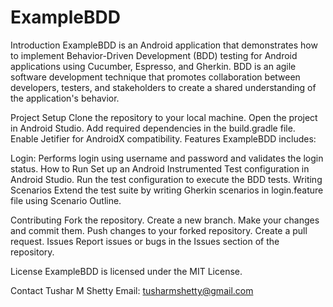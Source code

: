 # ExampleBDD
Introduction
ExampleBDD is an Android application that demonstrates how to implement Behavior-Driven Development (BDD) testing for Android applications using Cucumber, Espresso, and Gherkin. BDD is an agile software development technique that promotes collaboration between developers, testers, and stakeholders to create a shared understanding of the application's behavior.

Project Setup
Clone the repository to your local machine.
Open the project in Android Studio.
Add required dependencies in the build.gradle file.
Enable Jetifier for AndroidX compatibility.
Features
ExampleBDD includes:

Login: Performs login using username and password and validates the login status.
How to Run
Set up an Android Instrumented Test configuration in Android Studio.
Run the test configuration to execute the BDD tests.
Writing Scenarios
Extend the test suite by writing Gherkin scenarios in login.feature file using Scenario Outline.

Contributing
Fork the repository.
Create a new branch.
Make your changes and commit them.
Push changes to your forked repository.
Create a pull request.
Issues
Report issues or bugs in the Issues section of the repository.

License
ExampleBDD is licensed under the MIT License.

Contact
Tushar M Shetty
Email: tusharmshetty@gmail.com
